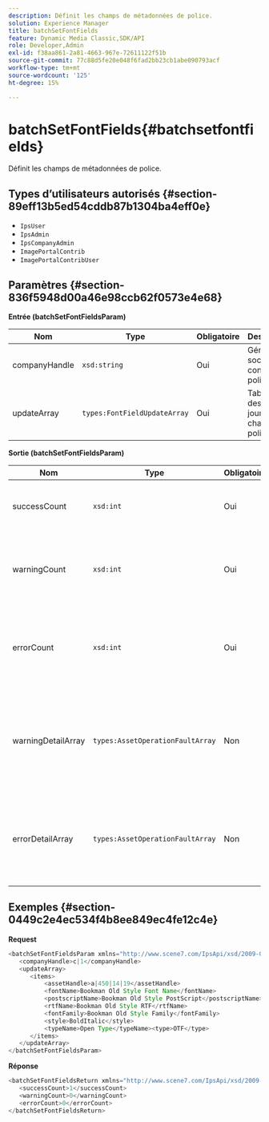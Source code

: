 ```yaml
---
description: Définit les champs de métadonnées de police.
solution: Experience Manager
title: batchSetFontFields
feature: Dynamic Media Classic,SDK/API
role: Developer,Admin
exl-id: f38aa861-2a81-4663-967e-72611122f51b
source-git-commit: 77c88d5fe20e048f6fad2bb23cb1abe090793acf
workflow-type: tm+mt
source-wordcount: '125'
ht-degree: 15%

---
```


# batchSetFontFields{#batchsetfontfields}

Définit les champs de métadonnées de police.

## Types d’utilisateurs autorisés {#section-89eff13b5ed54cddb87b1304ba4eff0e}

* `IpsUser`
* `IpsAdmin`
* `IpsCompanyAdmin`
* `ImagePortalContrib`
* `ImagePortalContribUser`

## Paramètres {#section-836f5948d00a46e98ccb62f0573e4e68}

**Entrée (batchSetFontFieldsParam)**

| Nom | Type | Obligatoire | Description |
|---|---|---|---|
| companyHandle | `xsd:string` | Oui | Gérer la société qui contient les polices. |
| updateArray | `types:FontFieldUpdateArray` | Oui | Tableau des mises à jour des champs de police. |

**Sortie (batchSetFontFieldsParam)**

| Nom | Type | Obligatoire | Description |
|---|---|---|---|
| successCount | `xsd:int` | Oui | Nombre de champs de police correctement définis. |
| warningCount | `xsd:int` | Oui | Nombre d’avertissements générés lorsque l’opération tentait de définir des champs de police. |
| errorCount | `xsd:int` | Oui | Nombre d’erreurs générées lorsque l’opération tentait de définir des champs de police. |
| warningDetailArray | `types:AssetOperationFaultArray` | Non | Tableau de détails associés aux ressources qui ont généré des avertissements lorsque l’opération a tenté d’appliquer les mises à jour. |
| errorDetailArray | `types:AssetOperationFaultArray` | Non | Tableau des détails associés aux ressources qui ont généré des erreurs lorsque l’opération a tenté d’appliquer les mises à jour. |

## Exemples {#section-0449c2e4ec534f4b8ee849ec4fe12c4e}

**Request**

```java
<batchSetFontFieldsParam xmlns="http://www.scene7.com/IpsApi/xsd/2009-07-31">
   <companyHandle>c|1</companyHandle>
   <updateArray>
      <items>
          <assetHandle>a|450|14|19</assetHandle>
          <fontName>Bookman Old Style Font Name</fontName>
          <postscriptName>Bookman Old Style PostScript</postscriptName>
          <rtfName>Bookman Old Style RTF</rtfName>
          <fontFamily>Bookman Old Style Family</fontFamily>
          <style>BoldItalic</style>
          <typeName>Open Type</typeName><type>OTF</type>
      </items>
   </updateArray>
</batchSetFontFieldsParam>
```

**Réponse**

```java
<batchSetFontFieldsReturn xmlns="http://www.scene7.com/IpsApi/xsd/2009-07-31">
   <successCount>1</successCount>
   <warningCount>0</warningCount>
   <errorCount>0</errorCount>
</batchSetFontFieldsReturn>
```
